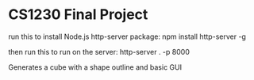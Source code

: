 # CS1230 Final Project


run this to install Node.js http-server package: npm install http-server -g

then run this to run on the server: http-server . -p 8000


Generates a cube with a shape outline and basic GUI
